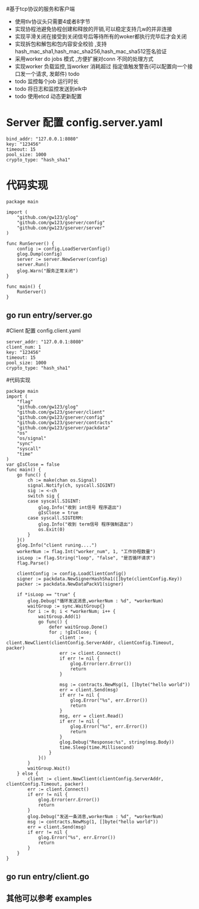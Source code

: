 #基于tcp协议的服务和客户端  
- 使用tlv协议头只需要4或者8字节
- 实现协程池避免协程创建和释放的开销,可以稳定支持几w的并非连接
- 实现平滑关闭在接受到关闭信号后等待所有的woker都执行完毕后才会关闭
- 实现拆包和解包和包内容安全校验 ,支持hash_mac_sha1,hash_mac_sha256,hash_mac_sha512签名验证
- 采用worker do jobs 模式 ,方便扩展对conn 不同的处理方式 
- 实现worker 负载监控,当worker 消耗超过 指定值触发警告(可以配置向一个接口发一个请求, 发邮件) todo
- todo 监控每个job 运行时长
- todo 将日志和监控发送到elk中
- todo 使用etcd 动态更新配置

# Server 配置 config.server.yaml
```
bind_addr: "127.0.0.1:8080"
key: "123456"
timeout: 15
pool_size: 1000
crypto_type: "hash_sha1"

```

# 代码实现
```
package main

import (
	"github.com/gw123/glog"
	"github.com/gw123/gserver/config"
	"github.com/gw123/gserver/server"
)

func RunServer() {
	config := config.LoadServerConfig()
	glog.Dump(config)
	server := server.NewServer(config)
	server.Run()
	glog.Warn("服务正常关闭")
}

func main() {
	RunServer()
}
```
## go run  entry/server.go 

#Client 配置 config.client.yaml
```
server_addr: "127.0.0.1:8080"
client_num: 1
key: "123456"
timeout: 15
pool_size: 1000
crypto_type: "hash_sha1"
```

#代码实现
```
package main
import (
	"flag"
	"github.com/gw123/glog"
	"github.com/gw123/gserver/client"
	"github.com/gw123/gserver/config"
	"github.com/gw123/gserver/contracts"
	"github.com/gw123/gserver/packdata"
	"os"
	"os/signal"
	"sync"
	"syscall"
	"time"
)
var gIsClose = false
func main() {
	go func() {
		ch := make(chan os.Signal)
		signal.Notify(ch, syscall.SIGINT)
		sig := <-ch
		switch sig {
		case syscall.SIGINT:
			glog.Info("收到 int信号 程序退出")
			gIsClose = true
		case syscall.SIGTERM:
			glog.Info("收到 term信号 程序强制退出")
			os.Exit(0)
		}
	}()
	glog.Info("client runing....")
	workerNum := flag.Int("worker_num", 1, "工作协程数量")
	isLoop := flag.String("loop", "false", "是否循环请求")
	flag.Parse()

	clientConfig := config.LoadClientConfig()
	signer := packdata.NewSignerHashSha1([]byte(clientConfig.Key))
	packer := packdata.NewDataPackV1(signer)

	if *isLoop == "true" {
		glog.Debug("循环发送消息,workerNum : %d", *workerNum)
		waitGroup := sync.WaitGroup{}
		for i := 0; i < *workerNum; i++ {
			waitGroup.Add(1)
			go func() {
				defer waitGroup.Done()
				for ; !gIsClose; {
					client := client.NewClient(clientConfig.ServerAddr, clientConfig.Timeout, packer)
					err := client.Connect()
					if err != nil {
						glog.Error(err.Error())
						return
					}

					msg := contracts.NewMsg(1, []byte("hello world"))
					err = client.Send(msg)
					if err != nil {
						glog.Error("%s", err.Error())
						return
					}
					msg, err = client.Read()
					if err != nil {
						glog.Error("%s", err.Error())
						return
					}
					glog.Debug("Response:%s", string(msg.Body))
					time.Sleep(time.Millisecond)
				}
			}()
		}
		waitGroup.Wait()
	} else {
		client := client.NewClient(clientConfig.ServerAddr, clientConfig.Timeout, packer)
		err := client.Connect()
		if err != nil {
			glog.Error(err.Error())
			return
		}
		glog.Debug("发送一条消息,workerNum : %d", *workerNum)
		msg := contracts.NewMsg(1, []byte("hello world"))
		err = client.Send(msg)
		if err != nil {
			glog.Error("%s", err.Error())
			return
		}
	}
}
```
## go run entry/client.go 

## 其他可以参考 examples